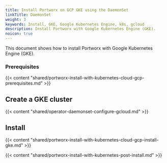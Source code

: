 ```yaml
---
title: Install Portworx on GCP GKE using the DaemonSet
linkTitle: DaemonSet
weight: 3
keywords: Install, GKE, Google Kubernetes Engine, k8s, gcloud
description: Install Portworx with Google Kubernetes Engine (GKE).
noicon: true
---
```


This document shows how to install Portworx with Google Kubernetes Engine (GKE).

### Prerequisites

{{< content "shared/portworx-install-with-kubernetes-cloud-gcp-prerequisites.md" >}}

## Create a GKE cluster

{{< content "shared/operator-daemonset-configure-gcloud.md" >}}

## Install

{{< content "shared/portworx-install-with-kubernetes-cloud-gcp-install-gke.md" >}}

{{< content "shared/portworx-install-with-kubernetes-post-install.md" >}}
